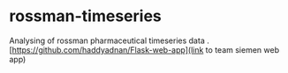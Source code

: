 # rossman-timeseries
Analysing of rossman pharmaceutical timeseries data .
[https://github.com/haddyadnan/Flask-web-app](link to team siemen web app)
